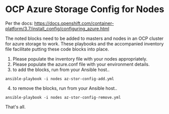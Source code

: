 # OCP Azure Storage Config for Nodes

Per the docs:
https://docs.openshift.com/container-platform/3.7/install_config/configuring_azure.html

The noted blocks need to be added to masters and nodes in  an OCP cluster for azure storage to work.
These playbooks and the accompanied inventory file facilitate putting these code blocks into place.

1. Please populate the inventory file with your nodes appropriately.
2. Please populate the azure.conf file with your environment details.
3. to add the blocks, run from your Ansible host..

`ansible-playbook -i nodes az-stor-config-add.yml`

4. to remove the blocks, run from your Ansible host..

`ansible-playbook -i nodes az-stor-config-remove.yml`

That's all.
